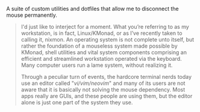 A suite of custom utilities and dotfiles that allow me to disconnect the mouse permanently.

> I'd just like to interject for a moment. What you’re referring to as my workstation, is in fact, Linux/KMonad, or as I’ve recently taken to calling it, nixmon. An operating system is not complete unto itself, but rather the foundation of a mouseless system made possible by KMonad, shell utilities and vital system components comprising an efficient and streamlined workstation operated via the keyboard. Many computer users run a lame system, without realizing it.
>
> Through a peculiar turn of events, the hardcore terminal nerds today use an editor called "*vi/vim/neovim*" and many of its users are not aware that it is basically not solving the mouse dependency. Most apps really are GUIs, and these people are using them, but the editor alone is just one part of the system they use.
